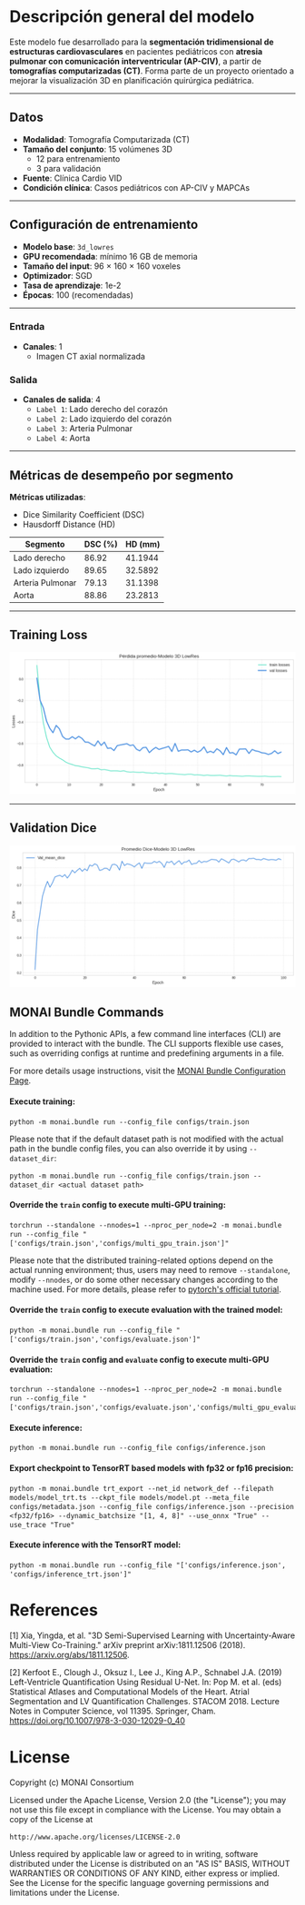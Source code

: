 # Descripción general del modelo

Este modelo fue desarrollado para la **segmentación tridimensional de estructuras cardiovasculares** en pacientes pediátricos con **atresia pulmonar con comunicación interventricular (AP-CIV)**, a partir de **tomografías computarizadas (CT)**. Forma parte de un proyecto orientado a mejorar la visualización 3D en planificación quirúrgica pediátrica.

---

## Datos

- **Modalidad**: Tomografía Computarizada (CT)
- **Tamaño del conjunto**: 15 volúmenes 3D
  - 12 para entrenamiento
  - 3 para validación
- **Fuente**: Clínica Cardio VID
- **Condición clínica**: Casos pediátricos con AP-CIV y MAPCAs

---

## Configuración de entrenamiento

- **Modelo base**: `3d_lowres`
- **GPU recomendada**: mínimo 16 GB de memoria
- **Tamaño del input**: 96 × 160 × 160 voxeles
- **Optimizador**: SGD
- **Tasa de aprendizaje**: 1e-2
- **Épocas**: 100 (recomendadas)

---

### Entrada

- **Canales**: 1
  - Imagen CT axial normalizada

### Salida

- **Canales de salida**: 4
  - `Label 1`: Lado derecho del corazón
  - `Label 2`: Lado izquierdo del corazón
  - `Label 3`: Arteria Pulmonar
  - `Label 4`: Aorta

---

## Métricas de desempeño por segmento

**Métricas utilizadas**:  
- Dice Similarity Coefficient (DSC)  
- Hausdorff Distance (HD)

| Segmento          | DSC (%) | HD (mm)   |
|-------------------|---------|-----------|
| Lado derecho      | 86.92   | 41.1944   |
| Lado izquierdo    | 89.65   | 32.5892   |
| Arteria Pulmonar  | 79.13   | 31.1398   |
| Aorta             | 88.86   | 23.2813   |

---

## Training Loss

![Gráfico del entrenamiento mostrando la pérdida durante 100 épocas.](https://github.com/Andresf-Asprilla/Modelo-segmentacion-APCIVMAPCAs/blob/main/images/loss.png)

---

## Validation Dice

![Gráfico mostrando el Dice promedio en validación durante 100 épocas.](https://github.com/Andresf-Asprilla/Modelo-segmentacion-APCIVMAPCAs/blob/main/images/dice.png)


## MONAI Bundle Commands
In addition to the Pythonic APIs, a few command line interfaces (CLI) are provided to interact with the bundle. The CLI supports flexible use cases, such as overriding configs at runtime and predefining arguments in a file.

For more details usage instructions, visit the [MONAI Bundle Configuration Page](https://docs.monai.io/en/latest/config_syntax.html).

#### Execute training:

```
python -m monai.bundle run --config_file configs/train.json
```

Please note that if the default dataset path is not modified with the actual path in the bundle config files, you can also override it by using `--dataset_dir`:

```
python -m monai.bundle run --config_file configs/train.json --dataset_dir <actual dataset path>
```

#### Override the `train` config to execute multi-GPU training:

```
torchrun --standalone --nnodes=1 --nproc_per_node=2 -m monai.bundle run --config_file "['configs/train.json','configs/multi_gpu_train.json']"
```

Please note that the distributed training-related options depend on the actual running environment; thus, users may need to remove `--standalone`, modify `--nnodes`, or do some other necessary changes according to the machine used. For more details, please refer to [pytorch's official tutorial](https://pytorch.org/tutorials/intermediate/ddp_tutorial.html).

#### Override the `train` config to execute evaluation with the trained model:

```
python -m monai.bundle run --config_file "['configs/train.json','configs/evaluate.json']"
```

#### Override the `train` config and `evaluate` config to execute multi-GPU evaluation:

```
torchrun --standalone --nnodes=1 --nproc_per_node=2 -m monai.bundle run --config_file "['configs/train.json','configs/evaluate.json','configs/multi_gpu_evaluate.json']"
```

#### Execute inference:

```
python -m monai.bundle run --config_file configs/inference.json
```

#### Export checkpoint to TensorRT based models with fp32 or fp16 precision:

```
python -m monai.bundle trt_export --net_id network_def --filepath models/model_trt.ts --ckpt_file models/model.pt --meta_file configs/metadata.json --config_file configs/inference.json --precision <fp32/fp16> --dynamic_batchsize "[1, 4, 8]" --use_onnx "True" --use_trace "True"
```

#### Execute inference with the TensorRT model:

```
python -m monai.bundle run --config_file "['configs/inference.json', 'configs/inference_trt.json']"
```

# References
[1] Xia, Yingda, et al. "3D Semi-Supervised Learning with Uncertainty-Aware Multi-View Co-Training." arXiv preprint arXiv:1811.12506 (2018). https://arxiv.org/abs/1811.12506.

[2] Kerfoot E., Clough J., Oksuz I., Lee J., King A.P., Schnabel J.A. (2019) Left-Ventricle Quantification Using Residual U-Net. In: Pop M. et al. (eds) Statistical Atlases and Computational Models of the Heart. Atrial Segmentation and LV Quantification Challenges. STACOM 2018. Lecture Notes in Computer Science, vol 11395. Springer, Cham. https://doi.org/10.1007/978-3-030-12029-0_40

# License
Copyright (c) MONAI Consortium

Licensed under the Apache License, Version 2.0 (the "License");
you may not use this file except in compliance with the License.
You may obtain a copy of the License at

    http://www.apache.org/licenses/LICENSE-2.0

Unless required by applicable law or agreed to in writing, software
distributed under the License is distributed on an "AS IS" BASIS,
WITHOUT WARRANTIES OR CONDITIONS OF ANY KIND, either express or implied.
See the License for the specific language governing permissions and
limitations under the License.

